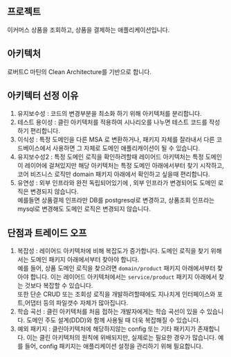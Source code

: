 ## 프로젝트
이커머스 상품을 조회하고, 상품을 결제하는 애플리케이션입니다.

## 아키텍처
로버트C 마틴의 Clean Architecture를 기반으로 합니다.

## 아키텍터 선정 이유
1. 유지보수성 : 코드의 변경부분을 최소화 하기 위해 아키텍처를 분리합니다.
2. 테스트 용이성 : 클린 아키텍처를 적용하여 시나리오를 나누면 테스트 코드를 작성하기 편리합니다.
3. 이식성 : 특정 도메인을 다른 MSA 로 변환하거나, 패키지 자체를 잘라내서 다른 코드베이스에서 사용하면 그 자체로 도메인 애플리캐이션이 될 수 있습니다.
4. 유지보수성2 : 특정 도메인 로직을 확인하려할때 레이어드 아키텍처는 특정 도메인이 레이어에 걸쳐있지만 해당 아키텍처는 특정 도메인 아래에서부터 찾기 시작하고, 코어 비즈니스 로직만 domain 패키지 아래에서 확인하고 싶을때 편리합니다.
5. 유연성 : 외부 인프라와 완전 독립되어있기에 , 외부 인프라가 변경되어도 도메인 로직은 변경되지 않습니다.<br> 예를들면 상품결제 인프라만 DB를 postgresql로 변경하고, 상품조회 인프라는 mysql로 변경해도 도메인 로직은 변경되지 않습니다. 

## 단점과 트레이드 오프
1. 복잡성 : 레이어드 아키텍처에 비해 복잡도가 증가합니다. 도메인 로직을 찾기 위해서는 도메인 패키지 아래에서부터 찾아야 합니다.<br>
   예를 들어, 상품 도메인 로직을 찾으려면 `domain/product` 패키지 아래에서부터 찾아야 합니다. 이는 레이어드 아키텍처에서는 `service/product` 패키지 아래에서 찾는 것보다 복잡할 수 있습니다.<br> 또한 단순 CRUD 또는 조회성 로직을 개발하려할때에도 지나치게 인터페이스와 포트,어댑터 등의 파일갯수 자체가 많아집니다.
2. 학습 곡선 : 클린 아키텍처를 처음 접하는 개발자에게는 학습 곡선이 있을 수 있습니다. 도메인 주도 설계(DDD)와 함께 사용될 때 더욱 복잡해질 수 있습니다.
3. 예외 패키지 : 클린아키텍처에 해당하지않는 config 또는 기타 패키지가 존재합니다. 이는 클린 아키텍처의 원칙에 위배되지만, 실제로는 필요한 경우가 많습니다. 예를 들어, config 패키지는 애플리케이션 설정을 관리하기 위해 필요합니다.


